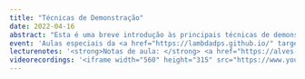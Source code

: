 ```yaml
---
title: "Técnicas de Demonstração"
date: 2022-04-16
abstract: "Esta é uma breve introdução às principais técnicas de demonstrações matemáticas para estudantes de Física. É recomendada uma exposição prévia a alguns assuntos de Cálculo (como a definição formal de limite), mas tem o objetivo de ser tão autocontido quanto possível. A princípio serão estudadas, por meio de exemplos utilizando números inteiros, as técnicas de prova direta, por absurdo, por contrapositiva e por indução, além de alguns símbolos comuns em demonstrações matemáticas. A seguir, algumas destas técnicas serão utilizadas para mostrar como os procedimentos usuais de cálculo de limites se relacionam com a definição formal."
event: 'Aulas especiais da <a href="https://lambdadps.github.io/" target="_blank">Dead Physicists Society</a>'
lecturenotes: '<strong>Notas de aula: </strong> <a href="https://alves-nickolas.github.io/pdf/T%C3%A9cnicas_de_Demonstra%C3%A7%C3%A3o.pdf" target="_blank">disponíveis aqui</a>'
videorecordings: '<iframe width="560" height="315" src="https://www.youtube.com/embed/videoseries?si=1NeycAk4P2xX9zAs&amp;list=PLUtepDnpw2tNwGf5waaIHTmUAoedAqRpD" title="YouTube video player" frameborder="0" allow="accelerometer; autoplay; clipboard-write; encrypted-media; gyroscope; picture-in-picture; web-share" referrerpolicy="strict-origin-when-cross-origin" allowfullscreen></iframe>'
---
```

